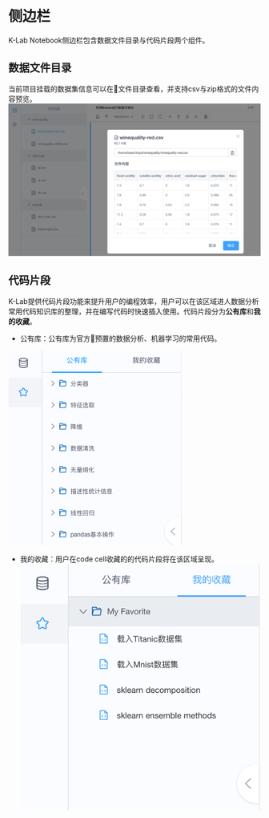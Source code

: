 # 侧边栏

K-Lab Notebook侧边栏包含数据文件目录与代码片段两个组件。
## 数据文件目录
当前项目挂载的数据集信息可以在文件目录查看，并支持csv与zip格式的文件内容预览。
![image description](/image/dataset-preview.png)
## 代码片段
K-Lab提供代码片段功能来提升用户的编程效率，用户可以在该区域进人数据分析常用代码知识库的整理，并在编写代码时快速插入使用。代码片段分为**公有库**和**我的收藏**。

* 公有库：公有库为官方预置的数据分析、机器学习的常用代码。        

![image description](/image/code-storage.png)

* 我的收藏：用户在code cell收藏的的代码片段将在该区域呈现。
![image description](/image/code_my_favorite.png)